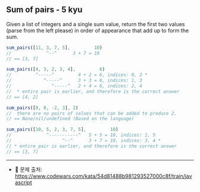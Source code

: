 ## Sum of pairs - 5 kyu

Given a list of integers and a single sum value, return the first two values (parse from the left please) in order of appearance that add up to form the sum.   

```js
sum_pairs([11, 3, 7, 5],         10)
//             ^--^      3 + 7 = 10
// == [3, 7]

sum_pairs([4, 3, 2, 3, 4],         6)
//         ^-----^         4 + 2 = 6, indices: 0, 2 *
//            ^-----^      3 + 3 = 6, indices: 1, 3
//               ^-----^   2 + 4 = 6, indices: 2, 4
//  * entire pair is earlier, and therefore is the correct answer
// == [4, 2]

sum_pairs([0, 0, -2, 3], 2)
//  there are no pairs of values that can be added to produce 2.
// == None/nil/undefined (Based on the language)

sum_pairs([10, 5, 2, 3, 7, 5],         10)
//             ^-----------^   5 + 5 = 10, indices: 1, 5
//                   ^--^      3 + 7 = 10, indices: 3, 4 *
// * entire pair is earlier, and therefore is the correct answer
// == [3, 7]
```

---

- 📌 문제 출처: https://www.codewars.com/kata/54d81488b981293527000c8f/train/javascript

